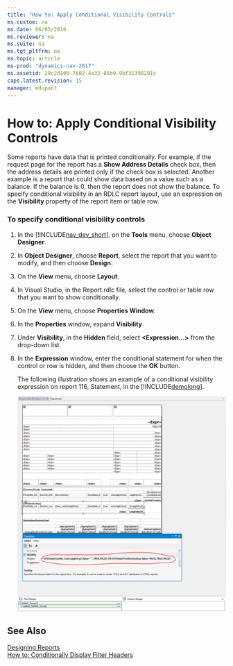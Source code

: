 ```yaml
---
title: "How to: Apply Conditional Visibility Controls"
ms.custom: na
ms.date: 06/05/2016
ms.reviewer: na
ms.suite: na
ms.tgt_pltfrm: na
ms.topic: article
ms-prod: "dynamics-nav-2017"
ms.assetid: 29c2d105-7602-4a32-85b9-9bf31390291c
caps.latest.revision: 15
manager: edupont
---
```

# How to: Apply Conditional Visibility Controls
Some reports have data that is printed conditionally. For example, if the request page for the report has a **Show Address Details** check box, then the address details are printed only if the check box is selected. Another example is a report that could show data based on a value such as a balance. If the balance is 0, then the report does not show the balance. To specify conditional visibility in an RDLC report layout, use an expression on the **Visibility** property of the report item or table row.  
  
### To specify conditional visibility controls  
  
1.  In the [!INCLUDE[nav_dev_short](includes/nav_dev_short_md.md)], on the **Tools** menu, choose **Object Designer**.  
  
2.  In **Object Designer**, choose **Report**, select the report that you want to modify, and then choose **Design**.  
  
3.  On the **View** menu, choose **Layout**.  
  
4.  In Visual Studio, in the Report.rdlc file, select the control or table row that you want to show conditionally.  
  
5.  On the **View** menu, choose **Properties Window**.  
  
6.  In the **Properties** window, expand **Visibility**.  
  
7.  Under **Visibility**, in the **Hidden** field, select **\<Expression…>** from the drop-down list.  
  
8.  In the  **Expression** window, enter the conditional statement for when the control or row is hidden, and then choose the **OK** button.  
  
     The following illustration shows an example of a conditional visibility expression on report 116, Statement, in the [!INCLUDE[demolong](includes/demolong_md.md)].  
  
     ![Conditional visibility](media/NAV_PLAT_Report2_ConditionalVisibility.PNG "NAV\_PLAT\_Report2\_ConditionalVisibility")  
  
## See Also  
 [Designing Reports](Designing-Reports.md)   
 [How to: Conditionally Display Filter Headers](How-to--Conditionally%20Display%20Filter%20Headers.md)